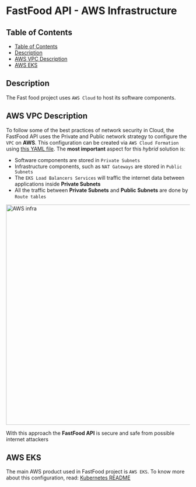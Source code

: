 # FastFood API - AWS Infrastructure

## Table of Contents

- [Table of Contents](#table-of-contents)
- [Description](#description)
- [AWS VPC Description](#aws-vpc-description)
- [AWS EKS](#aws-eks)

## Description

The Fast food project uses `AWS Cloud` to host its software components. 

## AWS VPC Description

To follow some of the best practices of network security in Cloud, the FastFood API uses the Private and Public network strategy to configure the `VPC` on **AWS**. This configuration can be created via `AWS Cloud Formation` using [this YAML file](https://s3.us-west-2.amazonaws.com/amazon-eks/cloudformation/2020-10-29/amazon-eks-vpc-private-subnets.yaml). The **most important** aspect for this *hybrid* solution is:

- Software components are stored in `Private Subnets`
- Infrastructure components, such as `NAT Gateways` are stored in `Public Subnets`
- The `EKS Load Balancers Services` will traffic the internet data between applications inside **Private Subnets**
- All the traffic between **Private Subnets** and **Public Subnets** are done by `Route tables` 

<img width="602" alt="AWS infra" src="https://github.com/user-attachments/assets/178cafb0-7552-41e7-b826-40795f595145">


With this approach the **FastFood API** is secure and safe from possible internet attackers

## AWS EKS

The main AWS product used in FastFood project is `AWS EKS`. To know more about this configuration, read: [Kubernetes README](infra/k8s/README.md)

